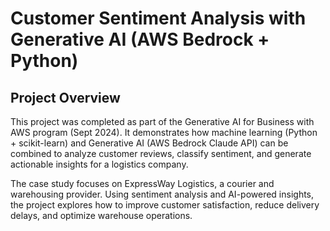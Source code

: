 # Customer Sentiment Analysis with Generative AI (AWS Bedrock + Python)
## Project Overview
This project was completed as part of the Generative AI for Business with AWS program (Sept 2024).
It demonstrates how machine learning (Python + scikit-learn) and Generative AI (AWS Bedrock Claude API) can be combined to analyze customer reviews, classify sentiment, and generate actionable insights for a logistics company.

The case study focuses on ExpressWay Logistics, a courier and warehousing provider. Using sentiment analysis and AI-powered insights, the project explores how to improve customer satisfaction, reduce delivery delays, and optimize warehouse operations.
